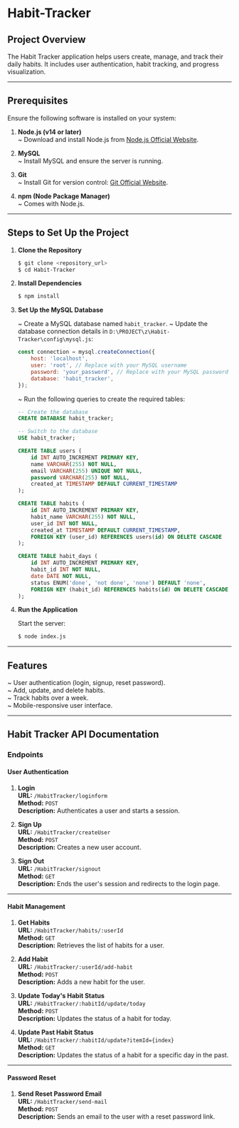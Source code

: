 # Habit-Tracker

## Project Overview
The Habit Tracker application helps users create, manage, and track their daily habits. It includes user authentication, habit tracking, and progress visualization.

---

## Prerequisites

Ensure the following software is installed on your system:

1. **Node.js (v14 or later)**  
   ~ Download and install Node.js from [Node.js Official Website](https://nodejs.org).

2. **MySQL**  
   ~ Install MySQL and ensure the server is running.

3. **Git**  
   ~ Install Git for version control: [Git Official Website](https://git-scm.com).

4. **npm (Node Package Manager)**  
   ~ Comes with Node.js.

---

## Steps to Set Up the Project

1. **Clone the Repository**
   ```bash
   $ git clone <repository_url>
   $ cd Habit-Tracker
   ```

2. **Install Dependencies**
   ```bash
   $ npm install
   ```

3. **Set Up the MySQL Database**
   
   ~ Create a MySQL database named `habit_tracker`.
   ~ Update the database connection details in `D:\PROJECT\z\Habit-Tracker\config\mysql.js`: 
   ```javascript
   const connection = mysql.createConnection({
       host: 'localhost',
       user: 'root', // Replace with your MySQL username
       password: 'your_password', // Replace with your MySQL password
       database: 'habit_tracker',
   });
   ```
   
   ~ Run the following queries to create the required tables:
   ```sql
   -- Create the database
   CREATE DATABASE habit_tracker;

   -- Switch to the database
   USE habit_tracker;

   CREATE TABLE users (
       id INT AUTO_INCREMENT PRIMARY KEY,
       name VARCHAR(255) NOT NULL,
       email VARCHAR(255) UNIQUE NOT NULL,
       password VARCHAR(255) NOT NULL,
       created_at TIMESTAMP DEFAULT CURRENT_TIMESTAMP
   );

   CREATE TABLE habits (
       id INT AUTO_INCREMENT PRIMARY KEY,
       habit_name VARCHAR(255) NOT NULL,
       user_id INT NOT NULL,
       created_at TIMESTAMP DEFAULT CURRENT_TIMESTAMP,
       FOREIGN KEY (user_id) REFERENCES users(id) ON DELETE CASCADE
   );

   CREATE TABLE habit_days (
       id INT AUTO_INCREMENT PRIMARY KEY,
       habit_id INT NOT NULL,
       date DATE NOT NULL,
       status ENUM('done', 'not done', 'none') DEFAULT 'none',
       FOREIGN KEY (habit_id) REFERENCES habits(id) ON DELETE CASCADE
   );
   ```

4. **Run the Application**
   
   Start the server:
   ```bash
   $ node index.js
   ```

---

## Features

~ User authentication (login, signup, reset password).  
~ Add, update, and delete habits.  
~ Track habits over a week.  
~ Mobile-responsive user interface.

---

## Habit Tracker API Documentation

### Endpoints

#### User Authentication
1. **Login**  
   **URL:** `/HabitTracker/loginform`  
   **Method:** `POST`  
   **Description:** Authenticates a user and starts a session.

2. **Sign Up**  
   **URL:** `/HabitTracker/createUser`  
   **Method:** `POST`  
   **Description:** Creates a new user account.

3. **Sign Out**  
   **URL:** `/HabitTracker/signout`  
   **Method:** `GET`  
   **Description:** Ends the user's session and redirects to the login page.

---

#### Habit Management
1. **Get Habits**  
   **URL:** `/HabitTracker/habits/:userId`  
   **Method:** `GET`  
   **Description:** Retrieves the list of habits for a user.

2. **Add Habit**  
   **URL:** `/HabitTracker/:userId/add-habit`  
   **Method:** `POST`  
   **Description:** Adds a new habit for the user.

3. **Update Today's Habit Status**  
   **URL:** `/HabitTracker/:habitId/update/today`  
   **Method:** `POST`  
   **Description:** Updates the status of a habit for today.

4. **Update Past Habit Status**  
   **URL:** `/HabitTracker/:habitId/update?itemId={index}`  
   **Method:** `GET`  
   **Description:** Updates the status of a habit for a specific day in the past.

---

#### Password Reset
1. **Send Reset Password Email**  
   **URL:** `/HabitTracker/send-mail`  
   **Method:** `POST`  
   **Description:** Sends an email to the user with a reset password link.
